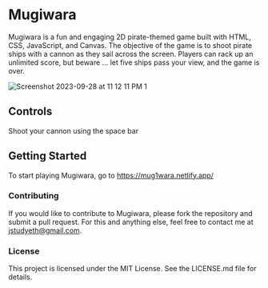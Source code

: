 # Mugiwara
Mugiwara is a fun and engaging 2D pirate-themed game built with HTML, CSS, JavaScript, and Canvas. The objective of the game is to shoot pirate ships with a cannon as they sail across the screen. Players can rack up an unlimited score, but beware ... let five ships pass your view, and the game is over.

![Screenshot 2023-09-28 at 11 12 11 PM 1](https://github.com/j4yyyeth/mugiwara/assets/113713677/e97f7624-9460-4b71-b7a3-b4af599310f8)

## Controls
Shoot your cannon using the space bar

## Getting Started
To start playing Mugiwara, go to https://mug1wara.netlify.app/

### Contributing
If you would like to contribute to  Mugiwara, please fork the repository and submit a pull request. For this and anything else, feel free to contact me at jstudyeth@gmail.com.

### License
This project is licensed under the MIT License. See the LICENSE.md file for details.

